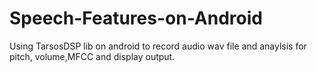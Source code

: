 # Speech-Features-on-Android
Using TarsosDSP lib on android to record audio wav file and anaylsis for pitch, volume,MFCC and display output.
